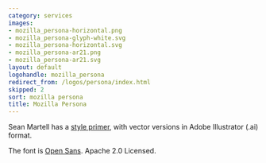 ```yaml
---
category: services
images:
- mozilla_persona-horizontal.png
- mozilla_persona-glyph-white.svg
- mozilla_persona-horizontal.svg
- mozilla_persona-ar21.png
- mozilla_persona-ar21.svg
layout: default
logohandle: mozilla_persona
redirect_from: /logos/persona/index.html
skipped: 2
sort: mozilla persona
title: Mozilla Persona
---
```


Sean Martell has a [style primer](http://people.mozilla.org/~smartell/persona/), with vector versions in Adobe Illustrator \(.ai\) format.

The font is [Open Sans](http://www.google.com/fonts/#UsePlace:use/Collection:Open+Sans).  Apache 2.0 Licensed.